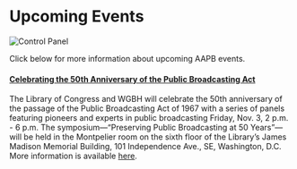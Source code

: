 # Upcoming Events

![Control Panel](/page-banners/banner3.jpg)

Click below for more information about upcoming AAPB events.

#### [Celebrating the 50th Anniversary of the Public Broadcasting Act](/about-the-american-archive/whats-new/events/pba-celebration)
The Library of Congress and WGBH will celebrate the 50th anniversary of the passage of the Public Broadcasting Act of 1967 with a series of panels featuring pioneers and experts in public broadcasting Friday, Nov. 3, 2 p.m. - 6 p.m.  The symposium—“Preserving Public Broadcasting at 50 Years”—will be held in the Montpelier room on the sixth floor of the Library’s James Madison Memorial Building, 101 Independence Ave., SE, Washington, D.C. More information is available [here](/events/pba-celebration).

